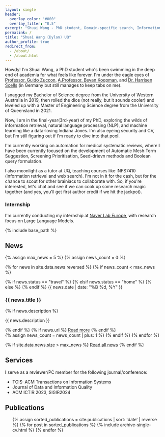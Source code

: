 ```yaml
---
layout: single
header:
  overlay_color: "#000"
  overlay_filter: "0.5"
excerpt: "Shuai Wang - PhD student, Domain-specific search, Information Retrieval, NLP, Machine Learning"
permalink: /
title: "Shuai Wang (Dylan) UQ"
author_profile: true
redirect_from: 
  - /about/
  - /about.html
---
```


Howdy! I'm Shuai Wang, a PhD student who's been swimming in the deep end of academia for what feels like forever. I'm under the eagle eyes of [Professor. Guido Zuccon](https://researchers.uq.edu.au/researcher/22857), [A.Professor. Bevan Koopman](https://bevankoopman.github.io/), and [Dr. Harrisen Scells](https://scells.me/) (in Germany but still manages to keep tabs on me).

I snagged my Bachelor of Science degree from the University of Western Australia in 2019, then rolled the dice (not really, but it sounds cooler) and leveled up with a Master of Engineering Science degree from the University of Queensland in 2021.

Now, I am in the final-year(3rd-year) of my PhD, exploring the wilds of information retrieval, natural language processing (NLP), and machine learning like a data-loving Indiana Jones. I'm also eyeing security and CV, but I'm still figuring out if I'm ready to dive into that pool.

I'm currently working on automation for medical systematic reviews, where I have been currently focused on the development of Automatic Mesh Term Suggestion, Screening Prioritisation, Seed-drievn methods and Boolean query formulation.

I also moonlight as a tutor at UQ, teaching courses like INFS7410 (information retrieval and web search). I'm not in it for the cash, but for the chance to scout for other brainiacs to collaborate with. So, if you're interested, let's chat and see if we can cook up some research magic together (and yes, you'll get first author credit if we hit the jackpot).


### Internship

I'm currently conducting my internship at [Naver Lab Europe](https://europe.naverlabs.com/), with research focus on Large Language Models.

{% include base_path %}

## News

{% assign max_news = 5 %} <!-- Set maximum number of news items to display -->
{% assign news_count = 0 %}

{% for news in site.data.news reversed %}
  {% if news_count < max_news %}
    <div class="news-item">
      {% if news.status == "travel" %}
        <span class="news-status"><i class="fas fa-plane"></i></span>
      {% elsif news.status == "home" %}
        <span class="news-status"><i class="fas fa-home"></i></span>
      {% else %}
        <span class="news-status"><i class="fas fa-wine-glass"></i></span>
      {% endif %}
      <span class="news-date">{{ news.date | date: "%B %d, %Y" }}</span>
      <h3 class="news-title">{{ news.title }}</h3>
      {% if news.description %}
        <p class="news-description">{{ news.description }}</p>
      {% endif %}
      {% if news.url %}
        <a href="{{ news.url }}" class="news-link">Read more</a>
      {% endif %}
    </div>
    {% assign news_count = news_count | plus: 1 %}
  {% endif %}
{% endfor %}

{% if site.data.news.size > max_news %}
  <a href="url-to-full-news-page" class="read-more-link">Read all news</a> <!-- Add link to the full news page -->
{% endif %}


## Services

I serve as a reviewer/PC member for the following journal/conference:

- TOIS: ACM Transactions on Information Systems
- Journal of Data and Information Quality
- ACM ICTIR 2023, SIGIR2024


## Publications

<ul>
{% assign sorted_publications = site.publications | sort: 'date' | reverse %}
{% for post in sorted_publications %}
  {% include archive-single-cv.html %}
{% endfor %}
</ul>



